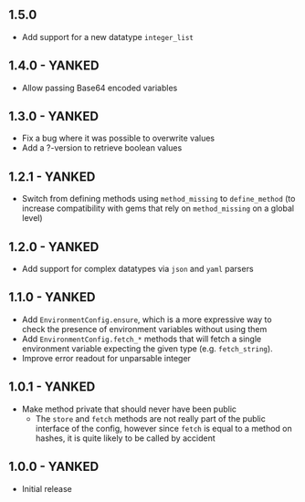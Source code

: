 ## 1.5.0

* Add support for a new datatype `integer_list`

## 1.4.0 - YANKED

* Allow passing Base64 encoded variables

## 1.3.0 - YANKED

* Fix a bug where it was possible to overwrite values
* Add a ?-version to retrieve boolean values

## 1.2.1 - YANKED

* Switch from defining methods using `method_missing` to `define_method`
(to increase compatibility with gems that rely on `method_missing` on a global level)

## 1.2.0 - YANKED

* Add support for complex datatypes via `json` and `yaml` parsers

## 1.1.0 - YANKED

* Add `EnvironmentConfig.ensure`, which is a more expressive way to
  check the presence of environment variables without using them
* Add `EnvironmentConfig.fetch_*` methods that will fetch a single
  environment variable expecting the given type (e.g. `fetch_string`).
* Improve error readout for unparsable integer

## 1.0.1 - YANKED

* Make method private that should never have been public
    * The `store` and `fetch` methods are not really part of the public interface
      of the config, however since `fetch` is equal to a method on hashes,
      it is quite likely to be called by accident

## 1.0.0 - YANKED

* Initial release
